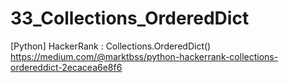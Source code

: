 # 33_Collections_OrderedDict
[Python] HackerRank : Collections.OrderedDict()
https://medium.com/@marktbss/python-hackerrank-collections-ordereddict-2ecacea6e8f6
